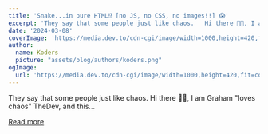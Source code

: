 ```yaml
---
title: 'Snake...in pure HTML⁉️ [no JS, no CSS, no images!!] 😱'
excerpt: 'They say that some people just like chaos.   Hi there 👋🏼, I am Graham "loves chaos" TheDev, and this...'
date: '2024-03-08'
coverImage: 'https://media.dev.to/cdn-cgi/image/width=1000,height=420,fit=cover,gravity=auto,format=auto/https%3A%2F%2Fdev-to-uploads.s3.amazonaws.com%2Fuploads%2Farticles%2Fl1zfnqp9dna5pvqflzkh.jpg'
author:
  name: Koders
  picture: "assets/blog/authors/koders.png"
ogImage:
  url: 'https://media.dev.to/cdn-cgi/image/width=1000,height=420,fit=cover,gravity=auto,format=auto/https%3A%2F%2Fdev-to-uploads.s3.amazonaws.com%2Fuploads%2Farticles%2Fl1zfnqp9dna5pvqflzkh.jpg'
---
```


They say that some people just like chaos.   Hi there 👋🏼, I am Graham "loves chaos" TheDev, and this...

[Read more](https://dev.to/grahamthedev/snakein-pure-html-no-js-no-css-no-images-2ccg)
